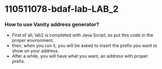 # 110511078-bdaf-lab-LAB_2

### How to use Vanity address generator?
* First of all, lab2 is completed with Java Script, so put this code in the proper environment.
* then, when you run it, you will be asked to insert the prefix you want to show on your address.
* After a while, you will have what you want, an address with proper prefix.
